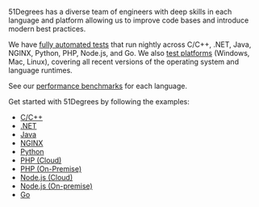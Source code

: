 51Degrees has a diverse team of engineers with deep skills in each language and platform allowing us to improve code bases and introduce modern best practices.

We have [fully automated tests](https://github.com/51degrees/common-ci/blob/main/DASHBOARD.md) that run nightly across C/C++, .NET, Java, NGINX, Python, PHP, Node.js, and Go. We also [test platforms]( https://51degrees.com/documentation/_info__tested_versions.html) (Windows, Mac, Linux), covering all recent versions of the operating system and language runtimes.

See our [performance benchmarks]( https://51degrees.com/documentation/_benchmarks__device_detection.html) for each language.

Get started with 51Degrees by following the examples:
- [C/C++]( https://github.com/51Degrees/device-detection-cxx/tree/main/examples)
- [.NET]( https://github.com/51Degrees/device-detection-dotnet-examples)
- [Java]( https://github.com/51Degrees/device-detection-java-examples)
- [NGINX]( https://github.com/51Degrees/device-detection-nginx/tree/main/examples)
- [Python]( https://github.com/51Degrees/device-detection-python/tree/main/fiftyone_devicedetection_examples)
- [PHP (Cloud)]( https://github.com/51Degrees/device-detection-php/tree/main/examples/cloud)
- [PHP (On-Premise)]( https://github.com/51Degrees/device-detection-php-onpremise/tree/main/examples/onpremise)
- [Node.js (Cloud)]( https://github.com/51Degrees/device-detection-node/tree/main/fiftyone.devicedetection.cloud/examples/cloud)
- [Node.js (On-premise)]( https://github.com/51Degrees/device-detection-node/tree/main/fiftyone.devicedetection.onpremise/examples/onpremise)
- [Go]( https://github.com/51Degrees/device-detection-examples-go)


